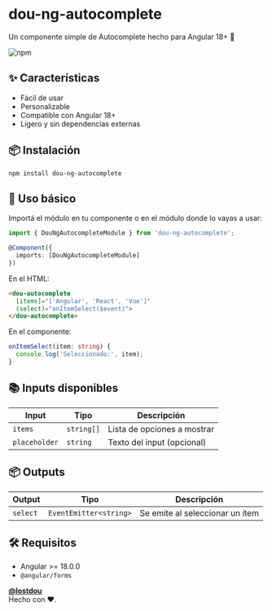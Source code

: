 # dou-ng-autocomplete

Un componente simple de Autocomplete hecho para Angular 18+ 🚀

![npm](https://img.shields.io/npm/v/dou-ng-autocomplete)

## ✨ Características

- Fácil de usar  
- Personalizable  
- Compatible con Angular 18+  
- Ligero y sin dependencias externas  

## 📦 Instalación

```bash
npm install dou-ng-autocomplete
```

## 🔧 Uso básico

Importá el módulo en tu componente o en el módulo donde lo vayas a usar:

```ts
import { DouNgAutocompleteModule } from 'dou-ng-autocomplete';

@Component({
  imports: [DouNgAutocompleteModule]
})
```

En el HTML:

```html
<dou-autocomplete
  [items]="['Angular', 'React', 'Vue']"
  (select)="onItemSelect($event)">
</dou-autocomplete>
```

En el componente:

```ts
onItemSelect(item: string) {
  console.log('Seleccionado:', item);
}
```

## 📚 Inputs disponibles

| Input         | Tipo       | Descripción                    |
|---------------|------------|--------------------------------|
| `items`       | `string[]` | Lista de opciones a mostrar    |
| `placeholder` | `string`   | Texto del input (opcional)     |

## 📦 Outputs

| Output   | Tipo                  | Descripción                        |
|----------|-----------------------|------------------------------------|
| `select` | `EventEmitter<string>` | Se emite al seleccionar un ítem   |

## 🛠️ Requisitos

- Angular >= 18.0.0  
- `@angular/forms`


**[@lostdou](https://github.com/lostdou)**  
Hecho con ❤️.
